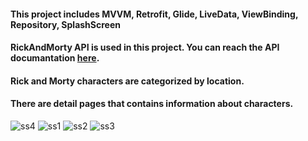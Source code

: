 #### This project includes MVVM, Retrofit, Glide, LiveData, ViewBinding, Repository, SplashScreen
#### RickAndMorty API is used in this project. You can reach the API documantation [here](https://rickandmortyapi.com/documentation).
#### Rick and Morty characters are categorized by location.
#### There are detail pages that contains information about characters.

![ss4](https://github.com/sevvaloz/RickAndMortyApp/assets/70901471/5639492d-ebc8-42ef-a724-241e48f0e200)
![ss1](https://github.com/sevvaloz/RickAndMortyApp/assets/70901471/80fcfd8d-5330-40ad-af62-42b979bd82f3)
![ss2](https://github.com/sevvaloz/RickAndMortyApp/assets/70901471/8ff5272e-a0d9-4950-abcf-9395d1cf1d7b)
![ss3](https://github.com/sevvaloz/RickAndMortyApp/assets/70901471/f8c129a5-4ed3-432e-b41d-48ea470e0162)
